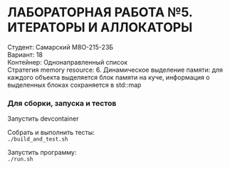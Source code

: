 # ЛАБОРАТОРНАЯ РАБОТА №5. ИТЕРАТОРЫ И АЛЛОКАТОРЫ

Студент: Самарский М8О-215-23Б  
Вариант: 18  
Контейнер: Однонаправленный список  
Стратегия memory resource: 6. Динамическое выделение памяти: для каждого объекта выделяется блок
памяти на куче, информация о выделенных блоках сохраняется в std::map

### Для сборки, запуска и тестов

Запустить devcontainer

Собрать и выполнить тесты:  
``./build_and_test.sh``

Запустить программу:  
``./run.sh``
